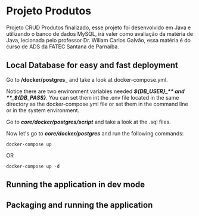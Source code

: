

# Projeto Produtos

Projeto CRUD Produtos finalizado, esse projeto foi desenvolvido em Java e utilizando o banco de dados MySQL, irá valer como avaliação da matéria de Java, lecionada pelo professor Dr. Wiliam Carlos Galvão, essa matéria é do curso de ADS da FATEC Santana de Parnaíba.

## Local Database for easy and fast deployment

Go to **/docker/postgres_** and take a look at docker-compose.yml.

Notice there are two environment variables needed  **_${DB_USER}_** and **_${DB_PASS}_**. You can set them int the .env file
located in the same directory as the docker-compose.yml file or set them in the command line or in the system environment.

Go to **_core/docker/postgres/script_** and take a look at the .sql files.

Now let's go to **_core/docker/postgres_** and run the following commands:
```shell script
docker-compose up
```
OR
```shell script
docker-compose up -d
```


## Running the application in dev mode



## Packaging and running the application

	